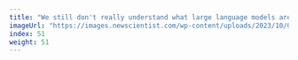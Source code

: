 ```yaml
---
title: "We still don't really understand what large language models are"
imageUrl: "https://images.newscientist.com/wp-content/uploads/2023/10/03105309/SEI_173874643.jpg?width=600"
index: 51
weight: 51
---
```

